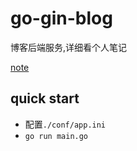 # go-gin-blog

博客后端服务,详细看个人笔记

[note](https://yukijuda111.github.io/note/golang/blogv1/blogv1/)

## quick start
- 配置`./conf/app.ini`
- `go run main.go`